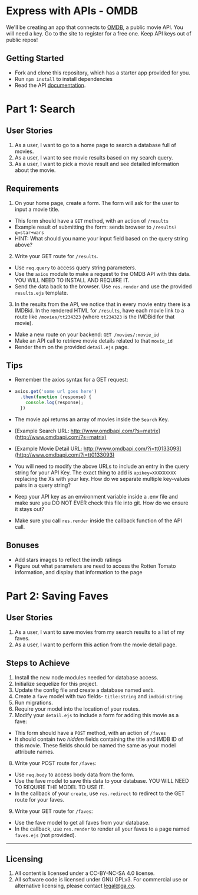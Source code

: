 # Express with APIs - OMDB

We'll be creating an app that connects to [OMDB](http://www.omdbapi.com), a public movie API. You will need a key. Go to the site to register for a free one. Keep API keys out of public repos!

## Getting Started

* Fork and clone this repository, which has a starter app provided for you.
* Run `npm install` to install dependencies
* Read the API [documentation](http://www.omdbapi.com).

# Part 1: Search

## User Stories
1. As a user, I want to go to a home page to search a database full of movies.
2. As a user, I want to see movie results based on my search query.
3. As a user, I want to pick a movie result and see detailed information about the movie.

## Requirements
1. On your home page, create a form. The form will ask for the user to input a movie title.
  * This form should have a `GET` method, with an action of `/results`
  * Example result of submitting the form: sends browser to `/results?q=star+wars`
  * HINT: What should you name your input field based on the query string above?
2. Write your GET route for `/results`.
  * Use `req.query` to access query string parameters.
  * Use the `axios` module to make a request to the OMDB API with this data. YOU WILL NEED TO INSTALL AND REQUIRE IT.
  * Send the data back to the browser. Use `res.render` and use the provided `results.ejs` template.
3. In the results from the API, we notice that in every movie entry
there is a IMDBid. In the rendered HTML for `/results`, have each movie link
to a route like `/movies/tt234323` (where `tt234323` is the IMDBid for that movie).
  * Make a new route on your backend: `GET /movies/:movie_id`
  * Make an API call to retrieve movie details related to that `movie_id`
  * Render them on the provided `detail.ejs` page.

## Tips
* Remember the axios syntax for a GET request:
* ```js
  axios.get('some url goes here')
    .then(function (response) {
      console.log(response);
    })
  ```

* The movie api returns an array of movies inside the `Search` Key.

* [Example Search URL: http://www.omdbapi.com/?s=matrix](http://www.omdbapi.com/?s=matrix)
* [Example Movie Detail URL: http://www.omdbapi.com/?i=tt0133093](http://www.omdbapi.com/?i=tt0133093)

* You will need to modify the above URLs to include an entry in the query string for your API Key. The exact thing to add is `apikey=XXXXXXXXX` replacing the Xs with your key. How do we separate multiple key-values pairs in a query string?

* Keep your API key as an environment variable inside a .env file and make sure you DO NOT EVER check this file into git. How do we ensure it stays out?

* Make sure you call `res.render` inside the callback function of the API call.

## Bonuses

* Add stars images to reflect the imdb ratings
* Figure out what parameters are need to access the Rotten Tomato information, and display that information to the page

# Part 2: Saving Faves

## User Stories
1. As a user, I want to save movies from my search results to a list of my faves.
2. As a user, I want to perform this action from the movie detail page.

## Steps to Achieve
1. Install the new node modules needed for database access.
2. Initialize sequelize for this project.
3. Update the config file and create a database named `omdb`.
4. Create a `fave` model with two fields- `title:string` and `imdbid:string`
5. Run migrations.
6. Require your model into the location of your routes.
7. Modify your `detail.ejs` to include a form for adding this movie as a fave:
  * This form should have a `POST` method, with an action of `/faves`
  * It should contain two *hidden* fields containing the title and IMDB ID of this movie. These fields should be named the same as your model attribute names.
8. Write your POST route for `/faves`:
  * Use `req.body` to access body data from the form.
  * Use the fave model to save this data to your database. YOU WILL NEED TO REQUIRE THE MODEL TO USE IT.
  * In the callback of your `create`, use `res.redirect` to redirect to the GET route for your faves.
9. Write your GET route for `/faves`:
  * Use the fave model to get all faves from your database.
  * In the callback, use `res.render` to render all your faves to a page named `faves.ejs` (not provided).

---

## Licensing
1. All content is licensed under a CC-BY-NC-SA 4.0 license.
2. All software code is licensed under GNU GPLv3. For commercial use or alternative licensing, please contact legal@ga.co.
